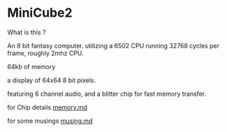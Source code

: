 # MiniCube2

What is this ? 

An 8 bit fantasy computer. utilizing a 6502 CPU running 32768 cycles per frame, roughly 2mhz CPU.

64kb of memory

a display of 64x64 8 bit pixels.

featuring 6 channel audio, and a blitter chip for fast memory transfer.


for Chip details [memory.md](https://github.com/MonstersGoBoom/MiniCube2/blob/main/Memory.md)

for some musings [musing.md](https://github.com/MonstersGoBoom/MiniCube2/blob/main/Musings.md)
